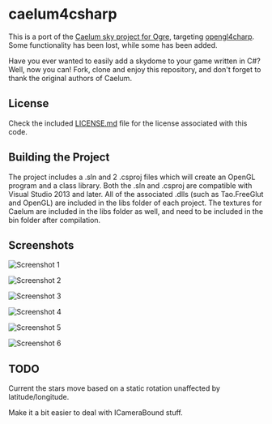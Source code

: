 caelum4csharp
=============

This is a port of the [Caelum sky project for Ogre](http://www.ogre3d.org/tikiwiki/Caelum), targeting [opengl4charp](https://github.com/giawa/opengl4csharp).  Some functionality has been lost, while some has been added.

Have you ever wanted to easily add a skydome to your game written in C#?  Well, now you can!  Fork, clone and enjoy this repository, and don't forget to thank the original authors of Caelum.

## License
Check the included [LICENSE.md](https://github.com/giawa/caelum4csharp/blob/master/LICENSE) file for the license associated with this code.

## Building the Project
The project includes a .sln and 2 .csproj files which will create an OpenGL program and a class library.  Both the .sln and .csproj are compatible with Visual Studio 2013 and later.  All of the associated .dlls (such as Tao.FreeGlut and OpenGL) are included in the libs folder of each project.  The textures for Caelum are included in the libs folder as well, and need to be included in the bin folder after compilation.

## Screenshots
![Screenshot 1](https://giawa.github.com/caelum/screenshot1.png)

![Screenshot 2](https://giawa.github.com/caelum/screenshot2.png)

![Screenshot 3](https://giawa.github.com/caelum/screenshot3.png)

![Screenshot 4](https://giawa.github.com/caelum/screenshot4.png)

![Screenshot 5](https://giawa.github.com/caelum/screenshot5.png)

![Screenshot 6](https://giawa.github.com/caelum/screenshot6.png)

## TODO
Current the stars move based on a static rotation unaffected by latitude/longitude.

Make it a bit easier to deal with ICameraBound stuff.